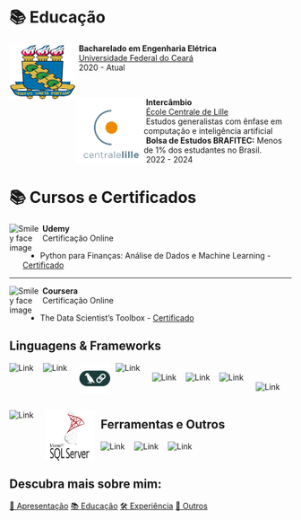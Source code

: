 # 📚 Educação
<p>
  <a href="#"> <!--- TODO: Colocar diploma UFC --->
    <img src="../assets/Brasao_ufc.svg" alt="Smiley face image"
      style="float:left; width:120px; height:100px;">
  </a>
  <span style="vertical-align:bottom">
    &nbsp;<strong>Bacharelado em Engenharia Elétrica</strong><br>
    &nbsp;<a href= "https://www.ufc.br/">Universidade Federal do Ceará</a><br>
    &nbsp;2020 - Atual
  </span>
</p>

<br>

<p>
  <a href="#"> <!--- TODO: Colocar diploma ECL --->
    <img src="../assets/centralelille.png" alt="Smiley face image"
      style="float:left; width:120px; height:120px;">
  </a>
  <span style="vertical-align:bottom">
    &nbsp;<strong>Intercâmbio</strong><br>
    &nbsp;<a href= "https://centralelille.fr/">École Centrale de Lille</a><br>
    &nbsp;Estudos generalistas com ênfase em computação e inteligência artificial<br>
    &nbsp;<strong>Bolsa de Estudos BRAFITEC:</strong> Menos de 1% dos estudantes no Brasil.<br>
    &nbsp;2022 - 2024
  </span>
</p>

# 📚 Cursos e Certificados

<p>
  <img src="https://cdn.worldvectorlogo.com/logos/udemy-1.svg" alt="Smiley face image"
    style="float:left; width:55px; height:55px;">
  <span style="vertical-align:bottom">
    &nbsp;<strong>Udemy</strong><br>
    &nbsp;Certificação Online
  </span>
</p>

* Python para Finanças: Análise de Dados e Machine Learning - [Certificado](../assets/certificates/pyfinance.pdf)

<hr size="30">

<p>
  <img src="https://149396518.v2.pressablecdn.com/wp-content/uploads/2020/12/cropped-android-chrome-512x512-1.png" alt="Smiley face image"
    style="float:left; width:55px; height:55px;">
  <span style="vertical-align:bottom">
    &nbsp;<strong>Coursera</strong><br>
    &nbsp;Certificação Online
  </span>
</p>

* The Data Scientist’s Toolbox - [Certificado](../assets/certificates/dstoolbox.pdf)

## Linguagens & Frameworks

<img alt="Link" src="https://upload.wikimedia.org/wikipedia/commons/thumb/c/c3/Python-logo-notext.svg/800px-Python-logo-notext.svg.png" style="float:left; padding-right:10px " width="50" height="50" >
<img alt="Link" src="https://cdn.worldvectorlogo.com/logos/fastapi-1.svg" style="float:left; padding-right:10px " width="55" height="55" >
<img  src="../assets/langchain-color.png" style="float:left; padding-right:10px " width="55" height="55" >
<img alt="Link" src="https://upload.wikimedia.org/wikipedia/commons/d/d7/SQLAlchemy.svg" style="float:left; padding-right:10px " width="55" height="55" >
<br>
&nbsp;
&nbsp;

<img alt="Link" src="https://upload.wikimedia.org/wikipedia/commons/thumb/1/18/C_Programming_Language.svg/695px-C_Programming_Language.svg.png" style="float:left; padding-right:10px " width="50" height="50" >
<img alt="Link" src="https://upload.wikimedia.org/wikipedia/commons/thumb/2/2d/Tensorflow_logo.svg/1200px-Tensorflow_logo.svg.png" style="float:left; padding-right:10px " width="50" height="50" >
<img alt="Link" src="https://gogeticon.net/files/3163573/d130ef65a8efdfa66fa49eb5ab745cef.png" style="float:left; padding-right:10px " width="55" height="55" >
<img alt="Link" src="https://upload.wikimedia.org/wikipedia/commons/thumb/3/38/Jupyter_logo.svg/1200px-Jupyter_logo.svg.png" style="float:left; padding-right:10px " width="50" height="50" > 

<br>
&nbsp;
&nbsp;

<img alt="Link" src="https://upload.wikimedia.org/wikipedia/commons/thumb/2/29/Postgresql_elephant.svg/1985px-Postgresql_elephant.svg.png" style="float:left; padding-right:10px " width="53" height="53" >
<img src="../assets/msqsql.svg" style="float:left; padding-right:10px " width="90" height="90" >

<br>



## Ferramentas e Outros


<img alt="Link" src="https://upload.wikimedia.org/wikipedia/commons/thumb/a/ab/Linux_Logo_in_Linux_Libertine_Font.svg/872px-Linux_Logo_in_Linux_Libertine_Font.svg.png" style="float:left; padding-right:10px " width="50" height="50" >
<img alt="Link" src="https://upload.wikimedia.org/wikipedia/commons/thumb/3/3f/Git_icon.svg/1200px-Git_icon.svg.png" style="float:left; padding-right:10px " width="50" height="50" >
<img alt="Link" src="https://upload.wikimedia.org/wikipedia/commons/thumb/1/1d/PyCharm_Icon.svg/2048px-PyCharm_Icon.svg.png" style="float:left; padding-right:10px " width="50" height="50" >


<br>
&nbsp;
&nbsp;

## Descubra mais sobre mim:

<div class="grid">
  <a href="../" class="md-button md-button--primary">👋 Apresentação</a>
  <a href="#" class="md-button md-button--primary">📚 Educação</a>
  <a href="../professional" class="md-button md-button--primary">🛠️ Experiência</a>
  <a href="../others" class="md-button md-button--primary">🌟 Outros</a>
</div>
